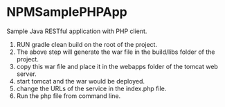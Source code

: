 # NPMSamplePHPApp
Sample Java RESTful application with PHP client.

1. RUN gradle clean build on the root of the project.
2. The above step will generate the war file in the build/libs folder of the project.
3. copy this war file and place it in the webapps folder of the tomcat web server.
4. start tomcat and the war would be deployed.
5. change the URLs of the service in the index.php file.
6. Run the php file from command line.

